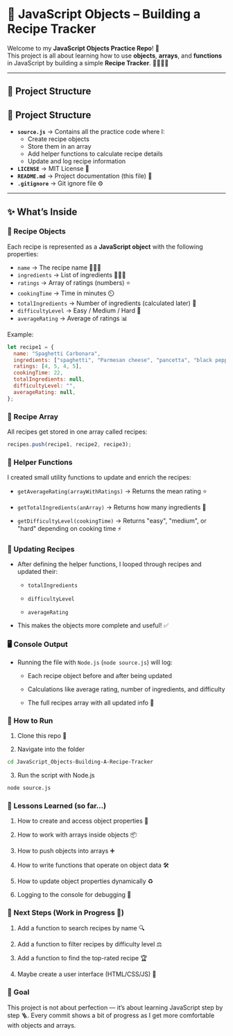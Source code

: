 # 🥘 JavaScript Objects – Building a Recipe Tracker

Welcome to my **JavaScript Objects Practice Repo**! 🎉  
This project is all about learning how to use **objects**, **arrays**, and **functions** in JavaScript by building a simple **Recipe Tracker**. 👩‍🍳👨‍🍳

---

## 📂 Project Structure

## 📂 Project Structure

- **`source.js`** → Contains all the practice code where I:
  - Create recipe objects
  - Store them in an array
  - Add helper functions to calculate recipe details
  - Update and log recipe information  
- **`LICENSE`** → MIT License 📜  
- **`README.md`** → Project documentation (this file) 📝  
- **`.gitignore`** → Git ignore file ⚙️  


---

## ✨ What’s Inside

### 📌 Recipe Objects
Each recipe is represented as a **JavaScript object** with the following properties:
- `name` → The recipe name 🍝🍛🥦
- `ingredients` → List of ingredients 🥕🧄🧅
- `ratings` → Array of ratings (numbers) ⭐
- `cookingTime` → Time in minutes ⏲️
- `totalIngredients` → Number of ingredients (calculated later) 🧮
- `difficultyLevel` → Easy / Medium / Hard 🎯
- `averageRating` → Average of ratings 📊

Example:
```js
let recipe1 = {
  name: "Spaghetti Carbonara",
  ingredients: ["spaghetti", "Parmesan cheese", "pancetta", "black pepper"],
  ratings: [4, 5, 4, 5],
  cookingTime: 22,
  totalIngredients: null,
  difficultyLevel: "",
  averageRating: null,
};
```

### 📌 Recipe Array

All recipes get stored in one array called recipes:
```js
recipes.push(recipe1, recipe2, recipe3);
```

### 📌 Helper Functions

I created small utility functions to update and enrich the recipes:

- `getAverageRating(arrayWithRatings)` → Returns the mean rating ⭐

- `getTotalIngredients(anArray)` → Returns how many ingredients 🥑

- `getDifficultyLevel(cookingTime)` → Returns "easy", "medium", or "hard" depending on cooking time ⚡

### 📌 Updating Recipes

- After defining the helper functions, I looped through recipes and updated their:

    - `totalIngredients`

    - `difficultyLevel`

    - `averageRating`

- This makes the objects more complete and useful! ✅

### 🖥️ Console Output

- Running the file with `Node.js` (`node source.js`) will log:

    - Each recipe object before and after being updated

    - Calculations like average rating, number of ingredients, and difficulty

    - The full recipes array with all updated info 🎉

### 🚀 How to Run

1. Clone this repo 📂

2. Navigate into the folder

```bash
cd JavaScript_Objects-Building-A-Recipe-Tracker
```

3. Run the script with Node.js

```bash
node source.js
```

### 📝 Lessons Learned (so far…)

1. How to create and access object properties 🔑

2. How to work with arrays inside objects 📦

3. How to push objects into arrays ➕

4. How to write functions that operate on object data 🛠️

5. How to update object properties dynamically ♻️

6. Logging to the console for debugging 👀

### 🔮 Next Steps (Work in Progress 🚧)

 1. Add a function to search recipes by name 🔍

 2. Add a function to filter recipes by difficulty level ⚖️

 3. Add a function to find the top-rated recipe 🏆

 4. Maybe create a user interface (HTML/CSS/JS) 🎨

### 🎯 Goal

This project is not about perfection — it’s about learning JavaScript step by step 🪜.
Every commit shows a bit of progress as I get more comfortable with objects and arrays.